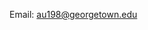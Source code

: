 Email: au198@georgetown.edu


<!---
aijeanka/aijeanka is a ✨ special ✨ repository because its `README.md` (this file) appears on your GitHub profile.
You can click the Preview link to take a look at your changes.
--->
